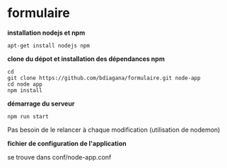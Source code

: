 # formulaire

**installation nodejs et npm**

    apt-get install nodejs npm
    
**clone du dépot et installation des dépendances npm**
    
    cd
    git clone https://github.com/bdiagana/formulaire.git node-app
    cd node app
    npm install

**démarrage du serveur**

    npm run start

Pas besoin de le relancer à chaque modification (utilisation de nodemon)

**fichier de configuration de l'application**

se trouve dans conf/node-app.conf
